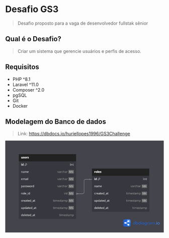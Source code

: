 # Desafio GS3

> Desafio proposto para a vaga de desenvolvedor fullstak sênior

## Qual é o Desafio?

> Criar um sistema que gerencie usuários e perfis de acesso.

## Requisitos

- PHP ^8.1
- Laravel ^11.0
- Composer ^2.0
- pgSQL
- Git
- Docker

## Modelagem do Banco de dados

> Link: https://dbdocs.io/huriellopes1996/GS3Challenge

![GS3Challenge](.img/GS3Challenge.png)
